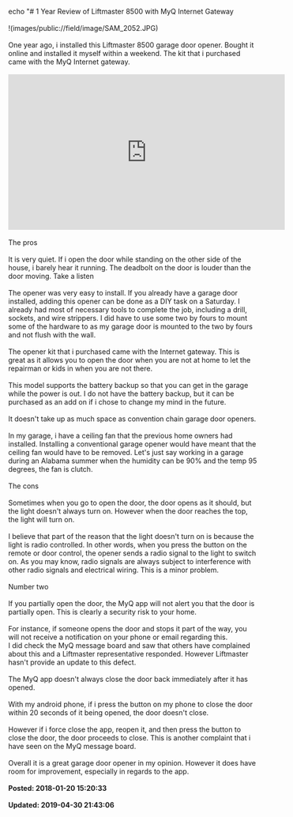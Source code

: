 echo "# 1 Year Review of Liftmaster 8500 with MyQ Internet Gateway<br /><br />!(images/public://field/image/SAM_2052.JPG)<br /><br />One year ago, i installed this Liftmaster 8500 garage door opener. Bought it online and installed it myself within a weekend. The kit that i purchased came with the MyQ Internet gateway. <br /><br /><iframe width="560" height="315" src="https://www.youtube.com/embed/ON0NbQmCXeo" frameborder="0" allow="autoplay; encrypted-media" allowfullscreen></iframe><br /><br />The pros <br /><br />It is very quiet. If i open the door while standing on the other side of the house, i barely hear it running. The deadbolt on the door is louder than the door moving. Take a listen<br /><br />The opener was very easy to install.  If you already have a garage door installed, adding this opener can be done as a DIY task on a Saturday. I already had most of necessary tools to complete the job, including a drill, sockets, and wire strippers. I did have to use some two by fours to mount some of the hardware to as my garage door is mounted to the two by fours and not flush with the wall.<br /><br />The opener kit that i purchased came with the Internet gateway. This is great as it allows you to open the door when you are not at home to let the repairman or kids in when you are not there. <br /><br />This model supports the battery backup so that you can get in the garage while the power is out. I do not have the battery backup, but it can be purchased as an add on if i chose to change my mind in the future. <br /><br />It doesn't take up as much space as convention chain garage door openers. <br /><br />In my garage, i have a ceiling fan that the previous home owners had installed. Installing a conventional garage opener would have meant that the ceiling fan would have to be removed. Let's just say working in a garage during an Alabama summer when the humidity can be 90% and the temp 95 degrees, the fan is clutch. <br /><br />The cons <br /><br />Sometimes when you go to open the door, the door opens as it should, but the light doesn't always turn on. However when the door reaches the top, the light will turn on. <br /><br />I believe that part of the reason that the light doesn't turn on is because the light is radio controlled. In other words, when you press the button on the remote or door control, the opener sends a radio signal to the light to switch on. As you may know, radio signals are always subject to interference with other radio signals and electrical wiring. This is a minor problem. <br /><br />Number two <br /><br />If you partially open the door, the MyQ app will not alert you that the door is partially open. This is clearly a security risk to your home.<br /><br />For instance, if someone opens the door and stops it part of the way, you will not receive a notification on your phone or email regarding this. <br />I did check the MyQ message board and saw that others have complained about this and a Liftmaster representative responded. However Liftmaster hasn't provide an update to this defect. <br /><br />The MyQ app doesn't always close the door back immediately after it has opened. <br /><br />With my android phone, if i press the button on my phone to close the door within 20 seconds of it being opened, the door doesn't close. <br /><br />However if i force close the app, reopen it, and then press the button to close the door, the door proceeds to close. This is another complaint that i have seen on the MyQ message board. <br /><br />Overall it is a great garage door opener in my opinion.  However it does have room for improvement, especially in regards to the app.<br /><br />**Posted: 2018-01-20 15:20:33**<br /><br />**Updated: 2019-04-30 21:43:06**<br /><br />
